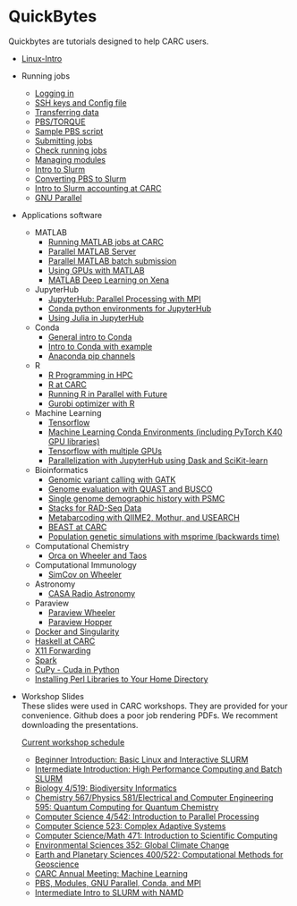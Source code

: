 # QuickBytes
Quickbytes are tutorials designed to help CARC users.  
    
   * [Linux-Intro](https://github.com/UNM-CARC/QuickBytes/blob/master/linux_intro.md)

   * Running jobs
      * [Logging in](https://github.com/UNM-CARC/QuickBytes/blob/master/logging_in.md)
      * [SSH keys and Config file](https://github.com/UNM-CARC/QuickBytes/blob/table-of-contents-readme/ssh_keygen_config.md)
      * [Transferring data](https://github.com/UNM-CARC/QuickBytes/blob/master/transfer_data.md)
      * [PBS/TORQUE](https://github.com/UNM-CARC/QuickBytes/blob/master/pbs-torque.md)
      * [Sample PBS script](https://github.com/UNM-CARC/QuickBytes/blob/master/pbs_scripts2.md)
      * [Submitting jobs](https://github.com/UNM-CARC/QuickBytes/blob/master/submitting_jobs.md)
      * [Check running jobs](https://github.com/UNM-CARC/QuickBytes/blob/master/checking_on_running_jobs.md) 
      * [Managing modules](https://github.com/UNM-CARC/QuickBytes/blob/master/module_management.md)
      * [Intro to Slurm](https://github.com/UNM-CARC/QuickBytes/blob/master/Intro_to_slurm.md)
      * [Converting PBS to Slurm](https://github.com/UNM-CARC/QuickBytes/blob/master/pbs2slurm.md)
      * [Intro to Slurm accounting at CARC](https://github.com/UNM-CARC/QuickBytes/blob/master/slurm_accounting.md)
      * [GNU Parallel](https://github.com/UNM-CARC/QuickBytes/blob/master/GNU%20Parallel.md)
   
   * Applications software
      * MATLAB
         * [Running MATLAB jobs at CARC](https://github.com/UNM-CARC/QuickBytes/blob/master/running_matlab_jobs.md)
         * [Parallel MATLAB Server](https://github.com/UNM-CARC/QuickBytes/blob/master/ParallelMatlabServer.md)
         * [Parallel MATLAB batch submission](https://github.com/UNM-CARC/QuickBytes/blob/parallel_matlab_profile_creation/Parallel%20MATLAB%20profile%20setup%20and%20batch%20submission.md)
         * [Using GPUs with MATLAB](https://github.com/UNM-CARC/QuickBytes/blob/master/Using%20GPUs%20on%20Xena%20with%20MATLAB.md)
         * [MATLAB Deep Learning on Xena](https://github.com/UNM-CARC/QuickBytes/blob/master/MATLAB%20Deep%20Learning%20on%20Xena.md)
      * JupyterHub
         * [JupyterHub: Parallel Processing with MPI](https://github.com/UNM-CARC/QuickBytes/blob/master/parallelization_with%20Jupyterhub_using_mpi.md)
         * [Conda python environments for JupyterHub](https://github.com/UNM-CARC/QuickBytes/blob/master/Conda_JupyterHub.md)
         * [Using Julia in JupyterHub](https://github.com/UNM-CARC/QuickBytes/blob/master/julia_with_jupyterhub.md)
      * Conda
         * [General intro to Conda](https://github.com/UNM-CARC/QuickBytes/blob/master/anaconda_general_intro.md)
         * [Intro to Conda with example](https://github.com/UNM-CARC/QuickBytes/blob/master/anaconda_intro.md)
         * [Anaconda pip channels](https://github.com/UNM-CARC/QuickBytes/blob/master/anaconda_pip_channels.md)
      * R
         * [R Programming in HPC](https://github.com/UNM-CARC/QuickBytes/blob/master/R_usage.md)
         * [R at CARC](https://github.com/UNM-CARC/QuickBytes/tree/master/R_at_CARC)
         * [Running R in Parallel with Future](https://github.com/UNM-CARC/QuickBytes/blob/master/Parallel_R_with_Future.ipynb)
         * [Gurobi optimizer with R](https://github.com/UNM-CARC/QuickBytes/blob/master/Gurobi%20optimizer%20with%20R.md)
      * Machine Learning
         * [Tensorflow](https://github.com/UNM-CARC/QuickBytes/blob/master/Tensorflow_documentation.md)
         * [Machine Learning Conda Environments (including PyTorch K40 GPU libraries)](https://github.com/UNM-CARC/QuickBytes/blob/master/Install%20deep%20learning%20packages.md)
         * [Tensorflow with multiple GPUs](https://github.com/UNM-CARC/QuickBytes/blob/master/multiGPU_tensorflow_tutorial.ipynb)
         * [Parallelization with JupyterHub using Dask and SciKit-learn](https://github.com/UNM-CARC/QuickBytes/blob/master/parallel_jupyterhub_with_dask_and_scikit-learn.md)
      * Bioinformatics
         * [Genomic variant calling with GATK](https://github.com/UNM-CARC/QuickBytes/blob/master/GATK_QuickByte.md)
         * [Genome evaluation with QUAST and BUSCO](https://github.com/UNM-CARC/QuickBytes/blob/master/genome_evaluation.md)
         * [Single genome demographic history with PSMC](https://github.com/UNM-CARC/QuickBytes/blob/master/psmc_quickbyte.md)
         * [Stacks for RAD-Seq Data](https://github.com/UNM-CARC/QuickBytes/blob/master/Stacks_quickbyte.md)
         * [Metabarcoding with QIIME2, Mothur, and USEARCH](https://github.com/UNM-CARC/QuickBytes/blob/master/Metabarcoding.md)
         * [BEAST at CARC](https://github.com/UNM-CARC/QuickBytes/blob/master/Beast_at_CARC.md)
         * [Population genetic simulations with msprime (backwards time)](https://github.com/UNM-CARC/QuickBytes/blob/master/msprime_quickbyte.md)
      * Computational Chemistry
         * [Orca on Wheeler and Taos](https://github.com/UNM-CARC/QuickBytes/blob/master/orca_wheeler_taos.md)
      * Computational Immunology
         * [SimCov on Wheeler](https://github.com/UNM-CARC/QuickBytes/blob/master/SimCov.md)
      *  Astronomy
         * [CASA Radio Astronomy](https://github.com/UNM-CARC/QuickBytes/blob/master/mpiCASA.md) 
      * Paraview
        * [Paraview Wheeler](https://github.com/UNM-CARC/QuickBytes/blob/master/paraview.md)
        * [Paraview Hopper](https://github.com/UNM-CARC/QuickBytes/blob/master/Paraview_Hopper.md)
      * [Docker and Singularity](https://github.com/UNM-CARC/QuickBytes/blob/master/singularity-markdown-version.md)
      * [Haskell at CARC](https://github.com/UNM-CARC/QuickBytes/blob/master/haskell.md)
      * [X11 Forwarding](https://github.com/UNM-CARC/QuickBytes/blob/master/X11_forwarding.md)
      * [Spark](https://github.com/UNM-CARC/QuickBytes/blob/master/spark.md)
      * [CuPy - Cuda in Python](https://github.com/UNM-CARC/QuickBytes/blob/master/CuPy_on_CARC.ipynb)
      * [Installing Perl Libraries to Your Home Directory](https://github.com/UNM-CARC/QuickBytes/blob/master/install_perl_libraries.md) 
      
      
* Workshop Slides   
These slides were used in CARC workshops. They are provided for your convenience. Github does a poor job rendering PDFs. We recomment downloading the presentations.

  [Current workshop schedule](https://carc.unm.edu/education--training/workshops-and-seminars.html)
    * [Beginner Introduction: Basic Linux and Interactive SLURM](https://github.com/UNM-CARC/QuickBytes/blob/master/workshop_slides/BeginnerIntro.pdf)
    * [Intermediate Introduction: High Performance Computing and Batch SLURM](https://github.com/UNM-CARC/QuickBytes/blob/master/workshop_slides/IntermediateIntro.pdf)
    * [Biology 4/519: Biodiversity Informatics](https://github.com/UNM-CARC/QuickBytes/blob/master/workshop_slides/BIOL419_519.pdf)
    * [Chemistry 567/Physics 581/Electrical and Computer Engineering 595: Quantum Computing for Quantum Chemistry](https://github.com/UNM-CARC/QuickBytes/blob/master/workshop_slides/CHEM567.pdf)
    * [Computer Science 4/542: Introduction to Parallel Processing](https://github.com/UNM-CARC/QuickBytes/blob/master/workshop_slides/CS442.pdf)
    * [Computer Science 523: Complex Adaptive Systems](https://github.com/UNM-CARC/QuickBytes/blob/master/workshop_slides/CS523.pdf)
    * [Computer Science/Math 471: Introduction to Scientific Computing](https://github.com/UNM-CARC/QuickBytes/blob/master/workshop_slides/CS_Math_471.pdf)
    * [Environmental Sciences 352: Global Climate Change](https://github.com/UNM-CARC/QuickBytes/blob/master/workshop_slides/ENVS352.pdf)
    * [Earth and Planetary Sciences 400/522: Computational Methods for Geoscience](https://github.com/UNM-CARC/QuickBytes/blob/master/workshop_slides/EPS522.pdf)
    * [CARC Annual Meeting: Machine Learning](https://github.com/UNM-CARC/QuickBytes/blob/master/workshop_slides/Machine_Learning.pdf)
    * [PBS, Modules, GNU Parallel, Conda, and MPI](https://github.com/UNM-CARC/QuickBytes/blob/master/workshop_slides/PBS_Parallel_MPI.pdf)
    * [Intermediate Intro to SLURM with NAMD](https://github.com/UNM-CARC/QuickBytes/blob/master/workshop_slides/IntermediateIntroToCARCWorkshopNAMD.pdf)
    
      
      
